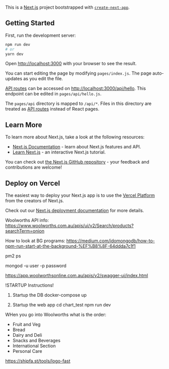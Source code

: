This is a [Next.js](https://nextjs.org/) project bootstrapped with [`create-next-app`](https://github.com/vercel/next.js/tree/canary/packages/create-next-app).

## Getting Started

First, run the development server:

```bash
npm run dev
# or
yarn dev
```

Open [http://localhost:3000](http://localhost:3000) with your browser to see the result.

You can start editing the page by modifying `pages/index.js`. The page auto-updates as you edit the file.

[API routes](https://nextjs.org/docs/api-routes/introduction) can be accessed on [http://localhost:3000/api/hello](http://localhost:3000/api/hello). This endpoint can be edited in `pages/api/hello.js`.

The `pages/api` directory is mapped to `/api/*`. Files in this directory are treated as [API routes](https://nextjs.org/docs/api-routes/introduction) instead of React pages.

## Learn More

To learn more about Next.js, take a look at the following resources:

- [Next.js Documentation](https://nextjs.org/docs) - learn about Next.js features and API.
- [Learn Next.js](https://nextjs.org/learn) - an interactive Next.js tutorial.

You can check out [the Next.js GitHub repository](https://github.com/vercel/next.js/) - your feedback and contributions are welcome!

## Deploy on Vercel

The easiest way to deploy your Next.js app is to use the [Vercel Platform](https://vercel.com/new?utm_medium=default-template&filter=next.js&utm_source=create-next-app&utm_campaign=create-next-app-readme) from the creators of Next.js.

Check out our [Next.js deployment documentation](https://nextjs.org/docs/deployment) for more details.



Woolworths API info: 
https://www.woolworths.com.au/apis/ui/v2/Search/products?searchTerm=onion


How to look at BG programs: 
https://medium.com/idomongodb/how-to-npm-run-start-at-the-background-%EF%B8%8F-64ddda7c1f1

pm2 ps


mongod -u user -p password

https://app.woolworthsonline.com.au/apis/v2/swagger-ui/index.html


!STARTUP Instructions!

1.  Startup the DB docker-compose up

2.  Startup the web app cd chart_test npm run dev


WHen you go into Woolworths what is the order: 
- Fruit and Veg
- Bread
- Dairy and Deli
- Snacks and Beverages
- International Section
- Personal Care


https://shipfa.st/tools/logo-fast